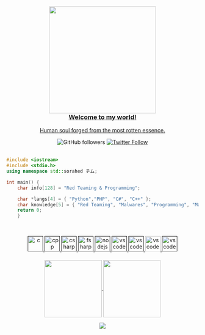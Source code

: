 <a href="https://discord.gg/5dZPVytKnn">
    <h3 align="center">
        <img src="https://i.imgur.com/EdZlPkK.gif" width="280"><br>
        Welcome to my world!
    </h3>
    <p align="center">Human soul forged from the most rotten essence.</p>
</a>

<div align="center">
    <a href"https://github.com/sorahed?tab=followers">
        <img alt="GitHub followers" 
             src="https://img.shields.io/github/followers/sorahed?colorA=1e1e28&colorB=c9cbff&logo=Github&style=for-the-badge" />
    </a>
    <a href="https://twitter.com/unkvolism">
        <img alt="Twitter Follow" 
             src="https://img.shields.io/twitter/follow/unkvolism?colorB=c6aae8&colorA=1e1e28&label=Follow&logo=twitter&logoColor=white&style=for-the-badge">
    </a>
</div><br>

```C++
#include <iostream>
#include <stdio.h>
using namespace std::sorahed チム;

int main() {
    char info[128] = "Red Teaming & Programming";

    char *langs[4] = { "Python","PHP", "C#", "C++" };
    char knowledge[5] = { "Red Teaming", "Malwares", "Programming", "Math", "Evasion"};
    return 0; 
    }
``` 
<br>
  <p align="center">
   <a href="">
      <img src="https://github.com/get-icon/geticon/blob/master/icons/c.svg" alt="c" width="40" height="40"/>
   </a>
   <a href="">
      <img src="https://github.com/get-icon/geticon/blob/master/icons/archlinux.svg" alt="cpp" width="40" height="40"/>
   </a>
   <a href="">
      <img src="https://github.com/get-icon/geticon/blob/master/icons/redhat.svg" alt="csharp" width="40" height="40"/>
   </a>
   <a href="">
      <img src="https://github.com/get-icon/geticon/blob/master/icons/python.svg" alt="fsharp" width="40" height="40"/>
   </a>
   <a href="">
      <img src="https://github.com/get-icon/geticon/blob/master/icons/javascript.svg" alt="nodejs" width="40" height="40"/>
   </a>
   <a href="">
      <img src="https://github.com/get-icon/geticon/blob/master/icons/ruby.svg" alt="vscode" width="40" height="40"/>
   </a>
   <a href="">
      <img src="https://github.com/get-icon/geticon/blob/master/icons/opencv.svg" alt="vscode" width="40" height="40"/>
   </a>
   <a href="https://code.visualstudio.com/">
      <img src="https://cdn.jsdelivr.net/gh/devicons/devicon/icons/vscode/vscode-original.svg" alt="vscode" width="40" height="40"/>
   </a>
   <a href="">
      <img src="https://github.com/get-icon/geticon/blob/master/icons/neovim.svg" alt="vscode" width="40" height="40"/>
   </a>
</p>
<h4 align="center">

<p align="center">
  <a href="https://github.com/sorahed">
    <img
      align="center"
      height="150em"
      src="https://github-readme-stats.vercel.app/api?username=sorahed&show_icons=true&include_all_commits=true&count_private=true&theme=tokyonight"
    />
  </a>
  <a href="https://github.com/sorahed">
    <img
      align="center"
      height="150em"
      src="https://github-readme-stats.vercel.app/api/top-langs/?username=sorahed&show_icons=true&include_all_commits=true&count_private=true&layout=compact&theme=tokyonight"
    />
  </a>
</p>

<p align="center">
  <a href="https://github.com/sorahed">
    <img
      align="center"
      src="https://github-profile-trophy.vercel.app/?username=sorahed&theme=onedark&no-frame=true&row=1&&margin-w=20&no-bg=true"/>
  </a>
</a>
</p>
